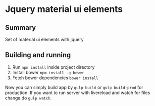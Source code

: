 Jquery material ui elements
========

Summary
--------

Set of material ui elements with jquery

Building and running
--------

1. Run `npm install` inside project directory
2. Install bower `npm install -g bower`
3. Fetch bower dependencies `bower install`

Now you can simply build app by `gulp build` or `gulp build-prod` for production.
If you want to run server with livereload and watch for files change do `gulp watch`.